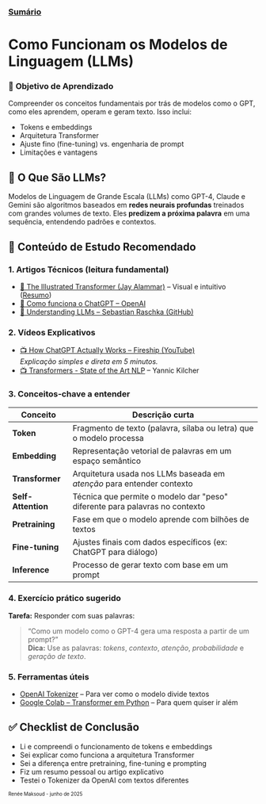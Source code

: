 ### [Sumário](<https://maksoud.github.io/Sumário>)

# **Como Funcionam os Modelos de Linguagem (LLMs)**

### 🎯 **Objetivo de Aprendizado**

Compreender os conceitos fundamentais por trás de modelos como o GPT, como eles aprendem, operam e geram texto. Isso inclui:

- Tokens e embeddings
- Arquitetura Transformer
- Ajuste fino (fine-tuning) vs. engenharia de prompt
- Limitações e vantagens

## 🧠 **O Que São LLMs?**

Modelos de Linguagem de Grande Escala (LLMs) como GPT-4, Claude e Gemini são algoritmos baseados em **redes neurais profundas** treinados com grandes volumes de texto. Eles **predizem a próxima palavra** em uma sequência, entendendo padrões e contextos.

## 📌 **Conteúdo de Estudo Recomendado**

### 1. **Artigos Técnicos (leitura fundamental)**

- [🔗 The Illustrated Transformer (Jay Alammar)](https://jalammar.github.io/illustrated-transformer/) – Visual e intuitivo ([Resumo](<obsidian://open?vault=Obsidian%20Vault&file=maksoud.github.io%2FIntelig%C3%AAncia%20Artificial%20(IA)%2FEngenharia%20de%20Prompt%2FO%20Transformer%20Ilustrado%20(Jay%20Alammar)>))
- [🔗 Como funciona o ChatGPT – OpenAI](<obsidian://open?vault=Obsidian%20Vault&file=maksoud.github.io%2FIntelig%C3%AAncia%20Artificial%20(IA)%2FEngenharia%20de%20Prompt%2FComo%20Funciona%20o%20ChatGPT%20%E2%80%93%20OpenAI>)
- [🔗 Understanding LLMs – Sebastian Raschka (GitHub)](https://sebastianraschka.com/blog/2023/llm-overview.html)

### 2. **Vídeos Explicativos**

- [📺 How ChatGPT Actually Works – Fireship (YouTube)](https://www.youtube.com/watch?v=JTxsNm9IdYU)  
    _Explicação simples e direta em 5 minutos._
- [📺 Transformers - State of the Art NLP](https://www.youtube.com/watch?v=U0s0f995w14) – Yannic Kilcher

### 3. **Conceitos-chave a entender**

|Conceito|Descrição curta|
|---|---|
|**Token**|Fragmento de texto (palavra, sílaba ou letra) que o modelo processa|
|**Embedding**|Representação vetorial de palavras em um espaço semântico|
|**Transformer**|Arquitetura usada nos LLMs baseada em _atenção_ para entender contexto|
|**Self-Attention**|Técnica que permite o modelo dar "peso" diferente para palavras no contexto|
|**Pretraining**|Fase em que o modelo aprende com bilhões de textos|
|**Fine-tuning**|Ajustes finais com dados específicos (ex: ChatGPT para diálogo)|
|**Inference**|Processo de gerar texto com base em um prompt|

### 4. **Exercício prático sugerido**

**Tarefa:** Responder com suas palavras:

> “Como um modelo como o GPT-4 gera uma resposta a partir de um prompt?”  
> **Dica:** Use as palavras: _tokens_, _contexto_, _atenção_, _probabilidade_ e _geração de texto_.

### 5. **Ferramentas úteis**

- [OpenAI Tokenizer](https://platform.openai.com/tokenizer) – Para ver como o modelo divide textos
- [Google Colab – Transformer em Python](https://colab.research.google.com/github/huggingface/notebooks/blob/main/examples/language_modeling.ipynb) – Para quem quiser ir além

## ✅ **Checklist de Conclusão**

-  Li e compreendi o funcionamento de tokens e embeddings
-  Sei explicar como funciona a arquitetura Transformer
-  Sei a diferença entre pretraining, fine-tuning e prompting
-  Fiz um resumo pessoal ou artigo explicativo
-  Testei o Tokenizer da OpenAI com textos diferentes


<sup><sub>
Renée Maksoud - junho de 2025
</sub></sup>